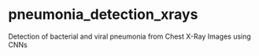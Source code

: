 # pneumonia_detection_xrays
Detection of bacterial and viral pneumonia from Chest X-Ray Images using CNNs
